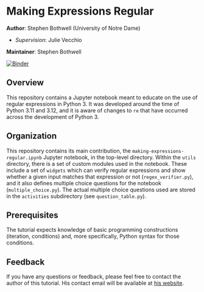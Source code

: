 # Making Expressions Regular

**Author**: Stephen Bothwell (University of Notre Dame)
- _Supervision_: Julie Vecchio

**Maintainer**: Stephen Bothwell

[![Binder](https://mybinder.org/badge_logo.svg)](https://mybinder.org/v2/gh/Mythologos/Making-Expressions-Regular/HEAD)

## Overview

This repository contains a Jupyter notebook meant to educate on the use of regular expressions in Python 3. 
It was developed around the time of Python 3.11 and 3.12, 
and it is aware of changes to `re` that have occurred across the development of Python 3.

## Organization

This repository contains its main contribution, the `making-expressions-regular.ipynb` Jupyter notebook, 
in the top-level directory. Within the `utils` directory, there is a set of custom modules used in the notebook.
These include a set of `widgets` which can verify regular expressions and show whether a given input matches that expression or not (`regex_verifier.py`), 
and it also defines multiple choice questions for the notebook (`multiple_choice.py`). The actual multiple choice questions used are stored in the `activities` subdirectory (see `question_table.py`).

## Prerequisites

The tutorial expects knowledge of basic programming constructions (iteration, conditions) and,
more specifically, Python syntax for those conditions. 

## Feedback

If you have any questions or feedback, please feel free to contact the author of this tutorial. 
His contact email will be available at [his website](https://mythologos.github.io/).
